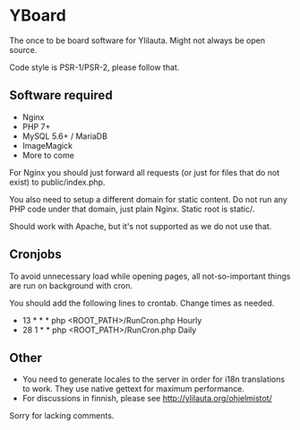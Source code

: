 # YBoard
The once to be board software for Ylilauta. Might not always be open source.

Code style is PSR-1/PSR-2, please follow that.

## Software required
* Nginx
* PHP 7+
* MySQL 5.6+ / MariaDB
* ImageMagick
* More to come

For Nginx you should just forward all requests (or just for files that do not exist) to public/index.php.

You also need to setup a different domain for static content.
Do not run any PHP code under that domain, just plain Nginx.
Static root is static/.

Should work with Apache, but it's not supported as we do not use that.

## Cronjobs
To avoid unnecessary load while opening pages, all not-so-important things are run on background with cron.

You should add the following lines to crontab. Change times as needed.
* 13 * * * php <ROOT_PATH>/RunCron.php Hourly
* 28 1 * * php <ROOT_PATH>/RunCron.php Daily

## Other
* You need to generate locales to the server in order for i18n translations to work.
They use native gettext for maximum performance.
* For discussions in finnish, please see http://ylilauta.org/ohjelmistot/

Sorry for lacking comments.
